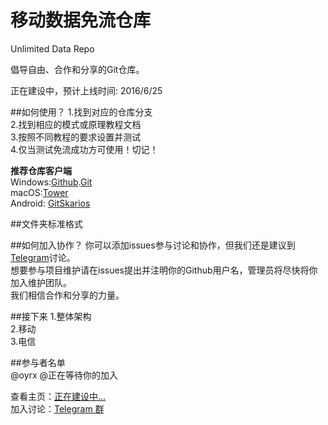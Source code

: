 # 移动数据免流仓库
Unlimited Data Repo
  
倡导自由、合作和分享的Git仓库。
  
正在建设中，预计上线时间: 2016/6/25
  
##如何使用？
1.找到对应的仓库分支  
2.找到相应的模式或原理教程文档  
3.按照不同教程的要求设置并测试  
4.仅当测试免流成功方可使用！切记！  
  
<b>推荐仓库客户端</b>  
Windows:<a href="https://desktop.github.com/">Github</a>.<a href="https://git-for-windows.github.io/">Git</a>  
macOS:<a href="https://www.git-tower.com/">Tower</a>  
Android: <a href="http://www.coolapk.com/apk/com.alorma.github">GitSkarios</a>  
  
##文件夹标准格式
<script type="text/javascript">
[移动数据免流仓库 (root)]  
 [配置文件]  
  [OpenVPN]  
   教程.md  
   ...  
  [模式 2]  
  [模式 3]  
  [...]
 [原理和教程]  
  文档格式.md  
  ...  
README.md  
</script>
##如何加入协作？
你可以添加issues参与讨论和协作，但我们还是建议到<a href ="https://telegram.me/Unlimited_Data">Telegram</a>讨论。  
想要参与项目维护请在issues提出并注明你的Github用户名，管理员将尽快将你加入维护团队。  
我们相信合作和分享的力量。  
  
##接下来
1.整体架构  
2.移动  
3.电信  

##参与者名单  
@oyrx @正在等待你的加入  



查看主页：<a href="#">正在建设中...</a>  
加入讨论：<a href ="https://telegram.me/Unlimited_Data">Telegram 群</a>
